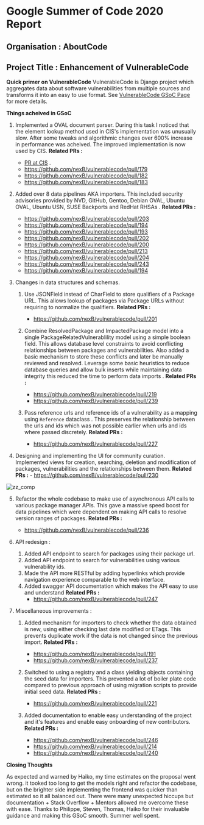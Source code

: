 # Google Summer of Code 2020 Report

## Organisation : AboutCode

## Project Title : Enhancement of VulnerableCode

**Quick primer on VulnerableCode**
VulnerableCode is Django project which aggregates data about software vulnerabilities from multiple sources and transforms it into an easy to use format. See [VulnerableCode GSoC Page](https://summerofcode.withgoogle.com/archive/2020/projects/5367054590279680/) for more details.

**Things acheived in GSoC**

1.  Implemented a OVAL document parser. During this task I noticed that the element lookup method used in CIS's implementation was unusually slow. After some tweaks and algorithmic changes over 600% increase in performance was acheived. The improved implementation is now used by CIS. 
**Related PRs :**
    - [PR at CIS](https://github.com/CISecurity/OVALRepo/pull/1820) . 
    - https://github.com/nexB/vulnerablecode/pull/179
    - https://github.com/nexB/vulnerablecode/pull/182
    - https://github.com/nexB/vulnerablecode/pull/183
 
2.  Added over 8 data pipelines  AKA importers.  This included security advisories provided by NVD, GitHub, Gentoo, Debian OVAL, Ubuntu OVAL, Ubuntu USN,  SUSE Backports and RedHat RHSAs .
**Related PRs :**  
    - https://github.com/nexB/vulnerablecode/pull/203
    - https://github.com/nexB/vulnerablecode/pull/194
    - https://github.com/nexB/vulnerablecode/pull/193
    - https://github.com/nexB/vulnerablecode/pull/202
    - https://github.com/nexB/vulnerablecode/pull/200
    - https://github.com/nexB/vulnerablecode/pull/213
    - https://github.com/nexB/vulnerablecode/pull/204
    - https://github.com/nexB/vulnerablecode/pull/243
    - https://github.com/nexB/vulnerablecode/pull/194
  
3. Changes in data structures and schemas.
    1. Use JSONField instead of CharField to store qualifiers of a Package URL. This allows lookup of packages via Package URLs without requiring to normalize the qualifiers. 
    **Related PRs :**
       - https://github.com/nexB/vulnerablecode/pull/201
      
    2.  Combine ResolvedPackage and ImpactedPackage model into a single PackageRelatedVulnerablility model using a simple boolean field. This allows database level constraints to avoid conflicting relationships between  packages and vulnerabilities. Also added a basic mechanism to  store these conflicts and later be manually reviewed and resolved. Leverage some basic heuristics to  reduce database queries and allow bulk inserts while maintaining data integrity this reduced the time to perform data imports .
    **Related PRs :**
        -  https://github.com/nexB/vulnerablecode/pull/219
        - https://github.com/nexB/vulnerablecode/pull/239
     3. Pass reference urls and reference ids of a vulnerability as a mapping using `Reference` dataclass . This preserves the relationship between the urls and ids which was not possible earlier when urls and ids where passed discretely.
     **Related PRs :** 
        - https://github.com/nexB/vulnerablecode/pull/227
       
4. Designing and implementing the UI for community curation. Implemented views for creation, searching, deletion and modification of packages, vulnerabilities and the relationships between them. 
     **Related PRs :** 
        - https://github.com/nexB/vulnerablecode/pull/230
     
![zz_comp](https://user-images.githubusercontent.com/28975399/89056138-2c8a8300-d379-11ea-882e-f28f38789cdc.png)

5. Refactor the whole codebase to make use of asynchronous API calls to various package manager APIs. This gave a massive speed boost for data pipelines which were dependent on making API calls to resolve version ranges of packages.
     **Related PRs :** 
     - https://github.com/nexB/vulnerablecode/pull/236
     
 6.  API redesign : 
     1. Added API endpoint to search for packages using their package url.
     2. Added API endpoint to search for vulnerabilities using various vulnerability ids.
     3. Made the API more RESTful by adding hyperlinks which provide navigation experience comparable to the web interface.
     4. Added swagger API documentation which makes the API easy to use and understand 
   **Related PRs :**
          - https://github.com/nexB/vulnerablecode/pull/247
   
7. Miscellaneous improvements :
     1. Added mechanism for importers to check whether the data obtained is new, using either checking last date modified or ETags. This prevents duplicate work if the data is not changed  since the previous import.
     **Related PRs :**
           -  https://github.com/nexB/vulnerablecode/pull/191
           -  https://github.com/nexB/vulnerablecode/pull/237
  
     2. Switched to using a registry and a class yielding objects containing the seed data for importers. This prevented a lot of boiler plate code compared to previous approach of using migration scripts to provide initial seed data.
       **Related PRs :**
           - https://github.com/nexB/vulnerablecode/pull/221
     
      3. Added documentation to enable easy understanding of the project and it's features and enable easy onboarding of new contributors.
           **Related PRs :**
           - https://github.com/nexB/vulnerablecode/pull/246
           - https://github.com/nexB/vulnerablecode/pull/214
           - https://github.com/nexB/vulnerablecode/pull/240
    
  **Closing Thoughts**
    
As expected and warned by Haiko,  my time estimates on the proposal went wrong. it tooked too long to get the models right and refactor the codebase, but on the brighter side implementing the frontend was quicker than estimated so it all balanced out. There were many unexpected hiccups but documentation + Stack Overflow + Mentors  allowed me overcome these with ease.  Thanks to Philippe, Steven, Thomas, Haiko for their invaluable guidance and making this GSoC smooth. Summer well spent.

    
